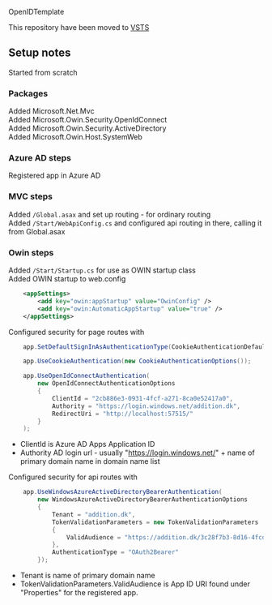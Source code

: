 OpenIDTemplate


This repository have been moved to [VSTS](https://additionglobal.visualstudio.com/DefaultCollection/ADD-Internal/_git/OpenIdTemplate)



## Setup notes

Started from scratch 

### Packages

Added Microsoft.Net.Mvc  
Added Microsoft.Owin.Security.OpenIdConnect  
Added Microsoft.Owin.Security.ActiveDirectory  
Added Microsoft.Owin.Host.SystemWeb  


### Azure AD steps

Registered app in Azure AD

### MVC steps

Added `/Global.asax` and set up routing - for ordinary routing  
Added `/Start/WebApiConfig.cs` and configured api routing in there, calling it from Global.asax

### Owin steps

Added `/Start/Startup.cs` for use as OWIN startup class  
Added OWIN startup to web.config

````xml
    <appSettings>
        <add key="owin:appStartup" value="OwinConfig" />
        <add key="owin:AutomaticAppStartup" value="true" />
    </appSettings>
````

Configured security for page routes with

````c#
    app.SetDefaultSignInAsAuthenticationType(CookieAuthenticationDefaults.AuthenticationType);

    app.UseCookieAuthentication(new CookieAuthenticationOptions());

    app.UseOpenIdConnectAuthentication(
        new OpenIdConnectAuthenticationOptions
        {
            ClientId = "2cb886e3-0931-4fcf-a271-8ca0e52417a0",
            Authority = "https://login.windows.net/addition.dk",
            RedirectUri = "http://localhost:57515/"
        }
    );
````

- ClientId is Azure AD Apps Application ID
- Authority AD login url - usually "https://login.windows.net/" + name of primary domain name in domain name list

Configured security for api routes with

````c#
    app.UseWindowsAzureActiveDirectoryBearerAuthentication(
        new WindowsAzureActiveDirectoryBearerAuthenticationOptions
        {
            Tenant = "addition.dk",
            TokenValidationParameters = new TokenValidationParameters
            {
                ValidAudience = "https://addition.dk/3c28f7b3-8d16-4fcd-bd3f-cc9037ce11ea"
            },
            AuthenticationType = "OAuth2Bearer"
        });
````

 - Tenant is name of primary domain name
 - TokenValidationParameters.ValidAudience is App ID URI found under "Properties" for the registered app.
